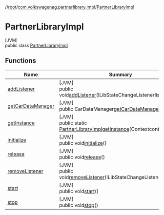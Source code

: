 //[root](../../../index.md)/[com.volkswagenag.partnerlibrary.impl](../index.md)/[PartnerLibraryImpl](index.md)

# PartnerLibraryImpl

[JVM]\
public class [PartnerLibraryImpl](index.md)

## Functions

| Name | Summary |
|---|---|
| [addListener](add-listener.md) | [JVM]<br>public void[addListener](add-listener.md)(ILibStateChangeListenerlistener) |
| [getCarDataManager](get-car-data-manager.md) | [JVM]<br>public CarDataManager[getCarDataManager](get-car-data-manager.md)() |
| [getInstance](get-instance.md) | [JVM]<br>public static [PartnerLibraryImpl](index.md)[getInstance](get-instance.md)(Contextcontext) |
| [initialize](initialize.md) | [JVM]<br>public void[initialize](initialize.md)() |
| [release](release.md) | [JVM]<br>public void[release](release.md)() |
| [removeListener](remove-listener.md) | [JVM]<br>public void[removeListener](remove-listener.md)(ILibStateChangeListenerlistener) |
| [start](start.md) | [JVM]<br>public void[start](start.md)() |
| [stop](stop.md) | [JVM]<br>public void[stop](stop.md)() |
